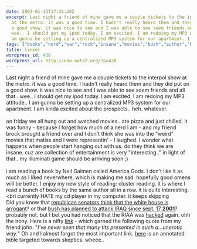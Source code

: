 ```yaml
---
date: 2003-01-13T17:35:20Z
excerpt: Last night a friend of mine gave me a couple tickets to the interpol show
  at the metro. it was a good time. I hadn't really heard them and they did put on
  a good show. it was nice to see and I was able to see soem friends and all that..
  wee.. I should get my ipod today. I am excited. I am redoing my MP3 attitude.. I
  am gunna be setting up a centralized MP3 system for our apartment. I am kinda ex...
tags: ["books","nerd","war","rock","insane","movies","bush","author","hacked","aim","matiss","iraq","ipod"]
title: linxor
wordpress_id: 430
wordpress_url: http://new.nata2.org/?p=430
---
```


Last night a friend of mine gave me a couple tickets to the interpol show at the metro. it was a good time. I hadn't really heard them and they did put on a good show. it was nice to see and I was able to see soem friends and all that.. wee.. I should get my ipod today. I am excited. I am redoing my MP3 attitude.. I am gunna be setting up a centralized MP3 system for our apartment. I am kinda excited about the prospects.. heh. whatever. <br/><br/>on friday we all hung out and watched movies.. ate pizza and just chilled. it was funny - because I forget how much of a nerd I am - and my friend brock brought a friend over and I don't think she was into the "weird" movies that matiss and I were representin' - I laughed. I wonder what happens when people start hanging out with us. do they think we are insane. cuz are collection of entertainment is very "interesting.." in light of that.. my illuminati game should be arriving soon ;)<br/><br/>i am reading a book by Neil Gaimen called America Gods. I don't like it as much as I liked neverwhere, which is making me sad. hopefully good omens will be better. I enjoy my new style of reading: cluster reading. it is where I read a bunch of books by the same author all in a row. it is quite interesting. <br/><bri currently HATE my cd player in my computer. it keeps skipping<br/>Did you know that <a href="http://www.suntimes.com/output/novak/cst-edt-novak13.html">republican senators think that the white house is arrogant</a>? or that <a href="http://www.washingtonpost.com/ac2/wp-dyn/A43909-2003Jan11">bush has planned to attack IRAQ since sept. 17 <b>2001</b></a>? probably not. but I bet you had noticed that the RIAA was <a href="http://www.theregister.co.uk/content/55/28817.html">hacked</a> again. ohh the irony. Here is a nifty <a href="http://www.beautyreborn.com/pages/beforeandafter.htm">link</a> - which garned the following quote from my friend john: "<i>I've never seen that many tits presented in such a...unerotic way.</i>" Oh and I almost forgot the most important link. <a href="http://www.skepticsannotatedbible.com/">here</a> is an annotated bible targeted towards skeptics. wheee.. 
